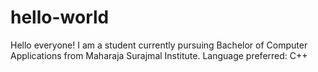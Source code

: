 # hello-world

Hello everyone!
I am a student currently pursuing Bachelor of Computer Applications from Maharaja Surajmal Institute.
Language preferred: C++
